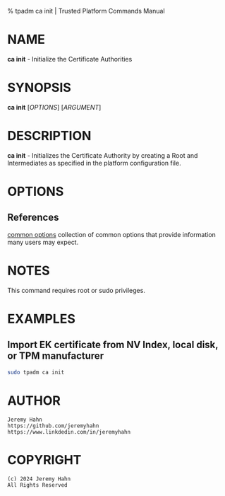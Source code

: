 % tpadm ca init | Trusted Platform Commands Manual

# NAME

**ca init** - Initialize the Certificate Authorities

# SYNOPSIS

**ca init** [*OPTIONS*] [*ARGUMENT*]

# DESCRIPTION

**ca init** - Initializes the Certificate Authority by creating a Root and
Intermediates as specified in the platform configuration file.

# OPTIONS


## References

[common options](common/options.md) collection of common options that provide
information many users may expect.

# NOTES

This command requires root or sudo privileges.

# EXAMPLES

## Import EK certificate from NV Index, local disk, or TPM manufacturer
```bash
sudo tpadm ca init
```

# AUTHOR
    Jeremy Hahn
    https://github.com/jeremyhahn
    https://www.linkdedin.com/in/jeremyhahn

# COPYRIGHT
    (c) 2024 Jeremy Hahn
    All Rights Reserved

